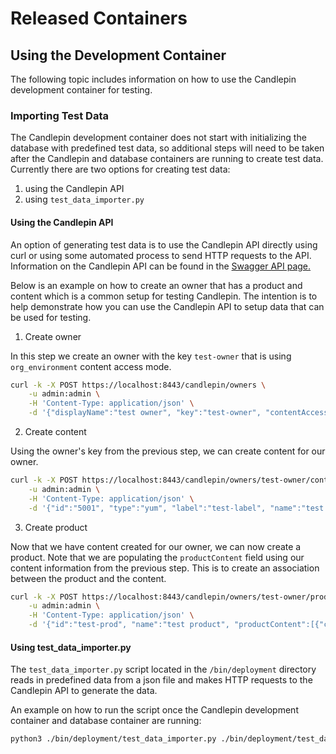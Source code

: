 # Released Containers

## Using the Development Container

The following topic includes information on how to use the Candlepin development container for testing.

### Importing Test Data

The Candlepin development container does not start with initializing the database with predefined test data, so additional steps will need to be taken after the Candlepin and database containers are running to create test data. Currently there are two options for creating test data:

1. using the Candlepin API
2. using `test_data_importer.py`

#### Using the Candlepin API

An option of generating test data is to use the Candlepin API directly using curl or using some automated process to send HTTP requests to the API. Information on the Candlepin API can be found in the [Swagger API page.](https://www.candlepinproject.org/docs/candlepin/swaggerapi.html)

Below is an example on how to create an owner that has a product and content which is a common setup for testing Candlepin. The intention is to help demonstrate how you can use the Candlepin API to setup data that can be used for testing.

1. Create owner

In this step we create an owner with the key `test-owner` that is using `org_environment` content access mode.

```bash
curl -k -X POST https://localhost:8443/candlepin/owners \
    -u admin:admin \
    -H 'Content-Type: application/json' \
    -d '{"displayName":"test owner", "key":"test-owner", "contentAccessMode": "org_environment", "contentAccessModeList": "entitlement,org_environment"}'
```

2. Create content

Using the owner's key from the previous step, we can create content for our owner.

```bash
curl -k -X POST https://localhost:8443/candlepin/owners/test-owner/content \
    -u admin:admin \
    -H 'Content-Type: application/json' \
    -d '{"id":"5001", "type":"yum", "label":"test-label", "name":"test content", "vendor":"vendor", "contentUrl":"/test/path", "arches":"x86_64"}'
```

3. Create product

Now that we have content created for our owner, we can now create a product. Note that we are populating the `productContent` field using our content information from the previous step. This is to create an association between the product and the content.

```bash
curl -k -X POST https://localhost:8443/candlepin/owners/test-owner/products \
    -u admin:admin \
    -H 'Content-Type: application/json' \
    -d '{"id":"test-prod", "name":"test product", "productContent":[{"content":{"id":"5001", "type":"yum", "name":"test content", "contentUrl":"/test/path", "arches":"x86_64"}}], "href":"/products/123456"}'
```

#### Using test_data_importer.py

The `test_data_importer.py` script located in the `/bin/deployment` directory reads in predefined data from a json file and makes HTTP requests to the Candlepin API to generate the data.

An example on how to run the script once the Candlepin development container and database container are running:

```bash
python3 ./bin/deployment/test_data_importer.py ./bin/deployment/test_data.json
```
